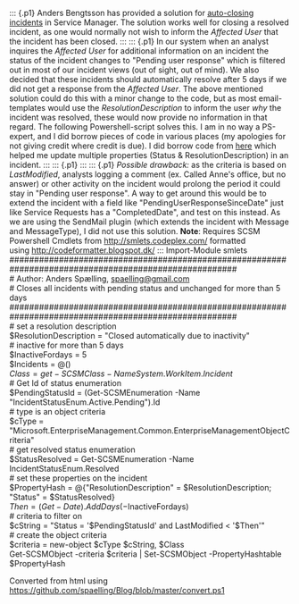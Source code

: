 ﻿
::: {.p1}
Anders Bengtsson has provided a solution for [auto-closing
incidents](http://contoso.se/blog/?p=1629) in Service Manager. The
solution works well for closing a resolved incident, as one would
normally not wish to inform the *Affected User* that the incident has
been closed.
:::
::: {.p1}
In our system when an analyst inquires the *Affected User* for
additional information on an incident the status of the incident changes
to \"Pending user response\" which is filtered out in most of our
incident views (out of sight, out of mind). We also decided that these
incidents should automatically resolve after 5 days if we did not get a
response from the *Affected User*. The above mentioned solution could do
this with a minor change to the code, but as most email-templates would
use the *ResolutionDescription* to inform the user *why* the incident
was resolved, these would now provide no information in that regard.
The following Powershell-script solves this. I am in no way a PS-expert,
and I did borrow pieces of code in various places (my apologies for not
giving credit where credit is due). I did borrow code from
[here](http://blogs.technet.com/b/servicemanager/archive/2011/04/22/using-smlets-beta-3-post-3-using-set-scsmobject-to-bulk-update-properties-on-objects.aspx) which
helped me update multiple properties (Status & ResolutionDescription) in
an incident.
:::
::: {.p1}
:::
::: {.p1}
*Possible drawback:* as the criteria is based on *LastModified*,
analysts logging a comment (ex. Called Anne\'s office, but no answer) or
other activity on the incident would prolong the period it could stay in
\"Pending user response\". A way to get around this would be to extend
the incident with a field like \"PendingUserResponseSinceDate\" just
like Service Requests has a \"CompletedDate\", and test on this instead.
As we are using the SendMail plugin (which extends the incident with
Message and MessageType), I did not use this solution.
**Note**: Requires SCSM Powershell Cmdlets
from <http://smlets.codeplex.com/>
formatted using <http://codeformatter.blogspot.dk/>
:::
     Import-Module smlets  
     ######################################################################################################  
     # Author: Anders Spælling, spaelling@gmail.com  
     # Closes all incidents with pending status and unchanged for more than 5 days  
     ######################################################################################################  
     # set a resolution description  
     $ResolutionDescription = "Closed automatically due to inactivity"  
     # inactive for more than 5 days  
     $InactiveFordays = 5  
     $Incidents = @()  
     $Class = get-SCSMClass -Name System.WorkItem.Incident$  
     # Get Id of status enumeration  
     $PendingStatusId = (Get-SCSMEnumeration -Name "IncidentStatusEnum.Active.Pending").Id  
     # type is an object criteria  
     $cType = "Microsoft.EnterpriseManagement.Common.EnterpriseManagementObjectCriteria"  
     # get resolved status enumeration  
     $StatusResolved = Get-SCSMEnumeration -Name IncidentStatusEnum.Resolved  
     # set these properties on the incident  
     $PropertyHash = @{"ResolutionDescription" = $ResolutionDescription; "Status" = $StatusResolved}  
     $Then = (Get-Date).AddDays(-$InactiveFordays)  
     # criteria to filter on  
     $cString = "Status = '$PendingStatusId' and LastModified < '$Then'"  
     # create the object criteria  
     $criteria = new-object $cType $cString, $Class  
     Get-SCSMObject -criteria $criteria | Set-SCSMObject -PropertyHashtable $PropertyHash  

Converted from html using https://github.com/spaelling/Blog/blob/master/convert.ps1 


